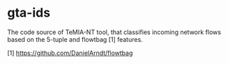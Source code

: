 # gta-ids

The code source of TeMIA-NT tool, that classifies incoming network flows based on the 5-tuple and flowtbag [1] features.


[1] https://github.com/DanielArndt/flowtbag
